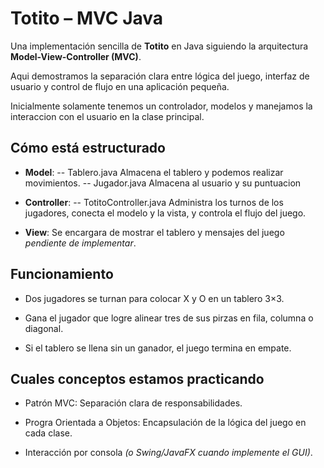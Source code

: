 # Totito – MVC Java

Una implementación sencilla de **Totito** en Java siguiendo la arquitectura **Model-View-Controller (MVC)**.  

Aqui demostramos la separación clara entre lógica del juego, interfaz de usuario y control de flujo en una aplicación pequeña.

Inicialmente solamente tenemos un controlador, modelos y manejamos la interaccion con el usuario en la clase principal.

## Cómo está estructurado
- **Model**:
   -- Tablero.java Almacena el tablero y podemos realizar movimientos.
   -- Jugador.java Almacena al usuario y su puntuacion

- **Controller**:
   -- TotitoController.java Administra los turnos de los jugadores, conecta el modelo y la vista, y controla el flujo del juego.
  
- **View**: Se encargara de mostrar el tablero y mensajes del juego _pendiente de implementar_.  

## Funcionamiento
- Dos jugadores se turnan para colocar X y O en un tablero 3×3.

- Gana el jugador que logre alinear tres de sus pirzas en fila, columna o diagonal.

- Si el tablero se llena sin un ganador, el juego termina en empate.

## Cuales conceptos estamos practicando 

- Patrón MVC: Separación clara de responsabilidades.

- Progra Orientada a Objetos: Encapsulación de la lógica del juego en cada clase.

- Interacción por consola _(o Swing/JavaFX cuando implemente el GUI)_.
